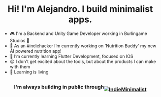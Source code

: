 <h1 align="center">Hi! I'm Alejandro. I build minimalist apps.</h1>

- :video_game: I'm a Backend and Unity Game Developer working in Burlingame Studios :hibiscus:
- :rocket: As an #indiehacker I’m currently working on 'Nutrition Buddy' my new AI powered nutrition app!
- 🌱 I’m currently learning Flutter Development, focused on IOS
- :wink: I don't get excited about the tools, but about the products I can make with them
- :book: Learning is living

<h3 style="display: flex; align-items: center; justify-content: center; flex-wrap: wrap;" align="center">
  I'm always building in public through 
  <a href="https://twitter.com/intent/follow?screen_name=IndieMinimalist" target="blank" style="padding-top: 15px;">
    <img src="https://img.shields.io/twitter/follow/IndieMinimalist?label=%40IndieMinimalist" alt="IndieMinimalist"/>
  </a>
</h3>
